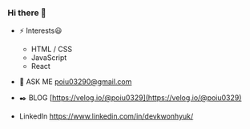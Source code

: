 ### <div align="left">Hi there 👋</div>  

- ⚡ Interests😃
  - HTML / CSS
  - JavaScript
  - React
  

- 🔭 ASK ME [poiu03290@gmail.com]() 
- ✒️ BLOG [https://velog.io/@poiu0329](https://velog.io/@poiu0329)
- LinkedIn https://www.linkedin.com/in/devkwonhyuk/
